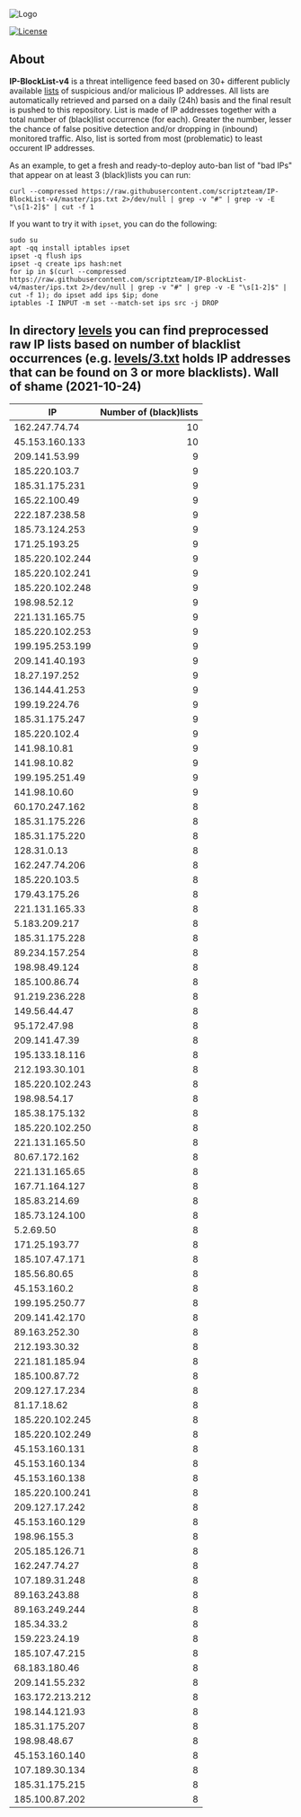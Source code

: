 ![Logo](https://i.imgur.com/PyKLAe7.png)

[![License](https://img.shields.io/badge/license-The_Unlicense-red.svg)](https://unlicense.org/)

About
----

**IP-BlockList-v4** is a threat intelligence feed based on 30+ different publicly available [lists](https://github.com/stamparm/maltrail) of suspicious and/or malicious IP addresses. All lists are automatically retrieved and parsed on a daily (24h) basis and the final result is pushed to this repository. List is made of IP addresses together with a total number of (black)list occurrence (for each). Greater the number, lesser the chance of false positive detection and/or dropping in (inbound) monitored traffic. Also, list is sorted from most (problematic) to least occurent IP addresses.

As an example, to get a fresh and ready-to-deploy auto-ban list of "bad IPs" that appear on at least 3 (black)lists you can run:

```
curl --compressed https://raw.githubusercontent.com/scriptzteam/IP-BlockList-v4/master/ips.txt 2>/dev/null | grep -v "#" | grep -v -E "\s[1-2]$" | cut -f 1
```

If you want to try it with `ipset`, you can do the following:

```
sudo su
apt -qq install iptables ipset
ipset -q flush ips
ipset -q create ips hash:net
for ip in $(curl --compressed https://raw.githubusercontent.com/scriptzteam/IP-BlockList-v4/master/ips.txt 2>/dev/null | grep -v "#" | grep -v -E "\s[1-2]$" | cut -f 1); do ipset add ips $ip; done
iptables -I INPUT -m set --match-set ips src -j DROP
```

In directory [levels](levels) you can find preprocessed raw IP lists based on number of blacklist occurrences (e.g. [levels/3.txt](levels/3.txt) holds IP addresses that can be found on 3 or more blacklists).
Wall of shame (2021-10-24)
----

|IP|Number of (black)lists|
|---|--:|
162.247.74.74|10
45.153.160.133|10
209.141.53.99|9
185.220.103.7|9
185.31.175.231|9
165.22.100.49|9
222.187.238.58|9
185.73.124.253|9
171.25.193.25|9
185.220.102.244|9
185.220.102.241|9
185.220.102.248|9
198.98.52.12|9
221.131.165.75|9
185.220.102.253|9
199.195.253.199|9
209.141.40.193|9
18.27.197.252|9
136.144.41.253|9
199.19.224.76|9
185.31.175.247|9
185.220.102.4|9
141.98.10.81|9
141.98.10.82|9
199.195.251.49|9
141.98.10.60|9
60.170.247.162|8
185.31.175.226|8
185.31.175.220|8
128.31.0.13|8
162.247.74.206|8
185.220.103.5|8
179.43.175.26|8
221.131.165.33|8
5.183.209.217|8
185.31.175.228|8
89.234.157.254|8
198.98.49.124|8
185.100.86.74|8
91.219.236.228|8
149.56.44.47|8
95.172.47.98|8
209.141.47.39|8
195.133.18.116|8
212.193.30.101|8
185.220.102.243|8
198.98.54.17|8
185.38.175.132|8
185.220.102.250|8
221.131.165.50|8
80.67.172.162|8
221.131.165.65|8
167.71.164.127|8
185.83.214.69|8
185.73.124.100|8
5.2.69.50|8
171.25.193.77|8
185.107.47.171|8
185.56.80.65|8
45.153.160.2|8
199.195.250.77|8
209.141.42.170|8
89.163.252.30|8
212.193.30.32|8
221.181.185.94|8
185.100.87.72|8
209.127.17.234|8
81.17.18.62|8
185.220.102.245|8
185.220.102.249|8
45.153.160.131|8
45.153.160.134|8
45.153.160.138|8
185.220.100.241|8
209.127.17.242|8
45.153.160.129|8
198.96.155.3|8
205.185.126.71|8
162.247.74.27|8
107.189.31.248|8
89.163.243.88|8
89.163.249.244|8
185.34.33.2|8
159.223.24.19|8
185.107.47.215|8
68.183.180.46|8
209.141.55.232|8
163.172.213.212|8
198.144.121.93|8
185.31.175.207|8
198.98.48.67|8
45.153.160.140|8
107.189.30.134|8
185.31.175.215|8
185.100.87.202|8
